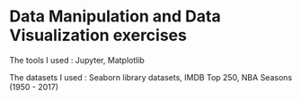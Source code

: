 # Data Manipulation and Data Visualization exercises

The tools I used : Jupyter, Matplotlib

The datasets I used  : Seaborn library datasets, IMDB Top 250, NBA Seasons (1950 - 2017)
